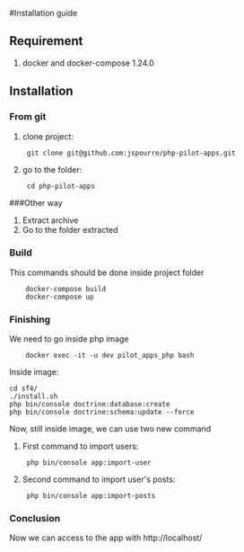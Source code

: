#Installation guide

## Requirement

1. docker and docker-compose 1.24.0


## Installation 

### From git

1. clone project:

		git clone git@github.com:jspourre/php-pilot-apps.git

2. go to the folder:

		cd php-pilot-apps
		
###Other way

1. Extract archive
2. Go to the folder extracted

### Build
This commands should be done inside project folder

		docker-compose build
		docker-compose up 

### Finishing

We need to go inside php image

		docker exec -it -u dev pilot_apps_php bash

Inside image:		
		
	cd sf4/ 
	./install.sh
	php bin/console doctrine:database:create
	php bin/console doctrine:schema:update --force

Now, still inside image, we can use two new command

1. First command to import users:

		php bin/console app:import-user
		
2. Second command to import user's posts:

		php bin/console app:import-posts
	
### Conclusion

Now we can access to the app with http://localhost/
